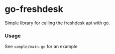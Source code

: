 # go-freshdesk

Simple library for calling the freshdesk api with go.

### Usage
See `sample/main.go` for an example